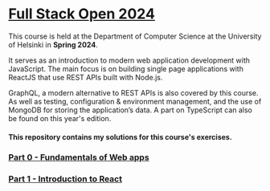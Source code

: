 # [Full Stack Open 2024](https://fullstackopen.com/en/)

This course is held at the Department of Computer Science at the University of Helsinki in **Spring 2024**.

It serves as an introduction to modern web application development with JavaScript. The main focus is on building single page applications with ReactJS that use REST APIs built with Node.js.

GraphQL, a modern alternative to REST APIs is also covered by this course. As well as testing, configuration & environment management, and the use of MongoDB for storing the application’s data. A part on TypeScript can also be found on this year's edition. 

#### This repository contains my solutions for this course's exercises.

<!--[couse certificate](https://studies.cs.helsinki.fi/stats/api/certificate/fullstackopen/en/fff9bc0633b27820d3a04756dd40455e)-->

### [Part 0 - Fundamentals of Web apps](./part0)

### [Part 1 - Introduction to React](./part1)

<!--
### [Part 2 - Communicating with server](./part2)

### [Part 3 - Programming a server with NodeJS and Express](./part3)

### [Part 4 - Testing Express servers, user administration](./part4)

### [Part 5 - Testing React apps](./part5)

### [Part 6 - State management with Redux](./part6)

### [Part 7 - React router, custom hooks, styling app with CSS and webpack](./part7)

### [Part 8 - GraphQL](./part8)

### [Part 9 - Typescript](./part9)
-->

